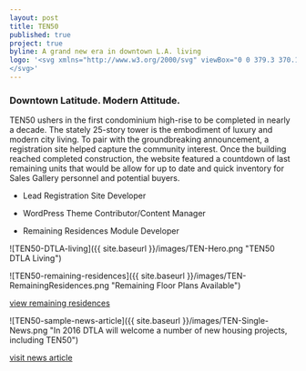 ```yaml
---
layout: post
title: TEN50
published: true
project: true
byline: A grand new era in downtown L.A. living
logo: '<svg xmlns="http://www.w3.org/2000/svg" viewBox="0 0 379.3 370.1"><path fill="none" d="M211.3 281.6l-30.1 30.1c-8.8 8.8-12.1 20.7-2.5 30.2 9.4 9.4 20.9 6.6 29.8-2.3l31.1-31.1c7.9-7.9 9.4-20.2 1.2-28.4-9-8.9-20.9-7.1-29.5 1.5z"/><path class="st0" d="M64.5 159.4l-15.3-15.3L0 193.3l15.3 15.3 16.4-16.3 73.1 73.1 16.4-16.4L48 175.9zM178.1 161.5L147 192.6l-21-20.9 29.9-29.8-15.3-15.3-29.9 29.8-21.6-21.6 31.2-31.2L105 88.3l-47.6 47.6 88.5 88.4 47.5-47.5zM226.3 143.9L162 79.6l.3-.2 101.2 27.3 18.3-18.3L193.3 0 177 16.4l64.2 64.3-.2.2-100.9-27.7-18.6 18.6 88.4 88.5zM364.2 201l15.1-15.1-40-40-54.6 37.9L295 202c7.2-1 13 .4 18.3 5.6 8.4 8.4 7.6 22.2-.6 30.5-8.6 8.6-22.1 9.4-31 .6-7.8-7.8-6.9-18.4-1-27l-15.9-15.9c-14.9 16.4-13.3 42.9 2.2 58.3 17.1 17.1 44.5 17 61.5-.1 15.8-15.8 18.9-42.3 2.4-58.8-3.9-3.9-8.7-6.8-13.9-8.8l19.1-13.4 28.1 28zM196.2 265l-31.8 31.8c-8 8-13.4 16.5-13.5 28.1-.1 13 3.5 22.8 12.8 32.1 17.4 17.4 41.8 17.4 59.3 0l32.6-32.6c16.9-16.9 17.6-41.9.6-58.9-17.7-17.7-42.1-18.5-60-.5zm43.3 43.6l-31.1 31.1c-8.8 8.8-20.3 11.7-29.8 2.3-9.6-9.6-6.3-21.4 2.5-30.2l30.1-30.1c8.6-8.6 20.4-10.4 29.4-1.4 8.4 8.1 6.8 20.4-1.1 28.3zM297.182 103.8554l14.637 14.637-193.3211 193.321-14.637-14.6369z"/>
</svg>'
---
```


### Downtown Latitude. Modern Attitude.

TEN50 ushers in the first condominium high-rise to be completed in nearly a decade. The stately 25-story tower is the embodiment of luxury and modern city living. To pair with the groundbreaking announcement, a registration site helped capture the community interest. Once the building reached completed construction, the website featured a countdown of last remaining units that would be allow for up to date and quick inventory for Sales Gallery personnel and potential buyers. 

* Lead Registration Site Developer 

* WordPress Theme Contributor/Content Manager

* Remaining Residences Module Developer

![TEN50-DTLA-living]({{ site.baseurl }}/images/TEN-Hero.png "TEN50 DTLA Living")

![TEN50-remaining-residences]({{ site.baseurl }}/images/TEN-RemainingResidences.png "Remaining Floor Plans Available")

<a href="http://ten50.la/floor-plans" target="_blank">view remaining residences</a>

![TEN50-sample-news-article]({{ site.baseurl }}/images/TEN-Single-News.png "In 2016 DTLA will welcome a number of new housing projects, including TEN50")

<a href="http://ten50.la/flurry-new-condos-set-transform-los-angeles-skyline/" target="_blank">visit news article</a>


